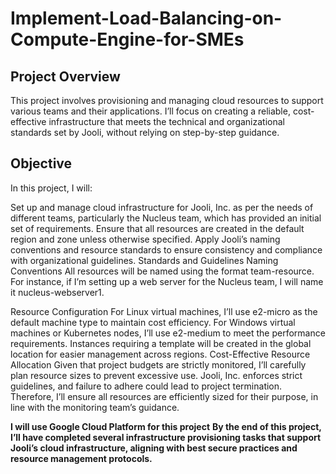 # Implement-Load-Balancing-on-Compute-Engine-for-SMEs
## Project Overview
This project involves provisioning and managing cloud resources to support various teams and their applications. I’ll focus on creating a reliable, cost-effective infrastructure that meets the technical and organizational standards set by Jooli, without relying on step-by-step guidance.

## Objective
In this project, I will:

Set up and manage cloud infrastructure for Jooli, Inc. as per the needs of different teams, particularly the Nucleus team, which has provided an initial set of requirements.
Ensure that all resources are created in the default region and zone unless otherwise specified.
Apply Jooli’s naming conventions and resource standards to ensure consistency and compliance with organizational guidelines.
Standards and Guidelines
Naming Conventions
All resources will be named using the format team-resource. For instance, if I’m setting up a web server for the Nucleus team, I will name it nucleus-webserver1.

Resource Configuration
For Linux virtual machines, I’ll use e2-micro as the default machine type to maintain cost efficiency.
For Windows virtual machines or Kubernetes nodes, I’ll use e2-medium to meet the performance requirements.
Instances requiring a template will be created in the global location for easier management across regions.
Cost-Effective Resource Allocation
Given that project budgets are strictly monitored, I’ll carefully plan resource sizes to prevent excessive use. Jooli, Inc. enforces strict guidelines, and failure to adhere could lead to project termination. Therefore, I’ll ensure all resources are efficiently sized for their purpose, in line with the monitoring team’s guidance.

**I will use Google Cloud Platform for this project**
**By the end of this project, I’ll have completed several infrastructure provisioning tasks that support Jooli’s cloud infrastructure, aligning with best secure practices and resource management protocols.**
